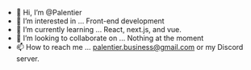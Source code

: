 - 👋 Hi, I’m @Palentier
- 👀 I’m interested in ... Front-end development
- 🌱 I’m currently learning ... React, next.js, and vue.
- 💞️ I’m looking to collaborate on ... Nothing at the moment
- 📫 How to reach me ... palentier.business@gmail.com or my Discord server.

<!---
Palentier/Palentier is a ✨ special ✨ repository because its `README.md` (this file) appears on your GitHub profile.
You can click the Preview link to take a look at your changes.
--->
